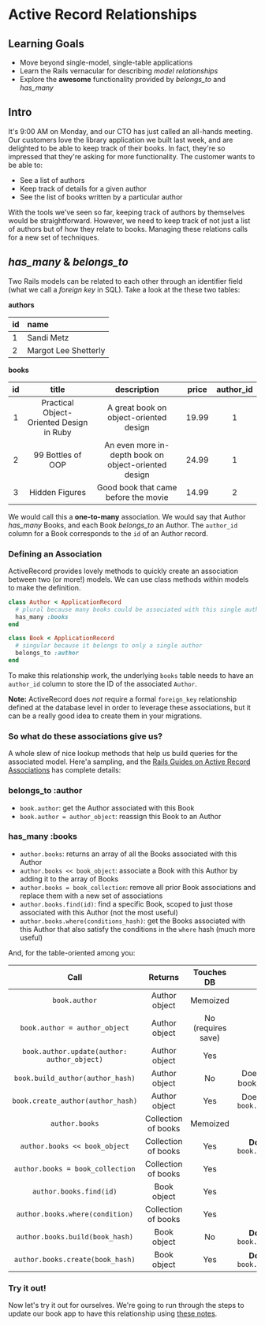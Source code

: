 # Active Record Relationships

## Learning Goals
- Move beyond single-model, single-table applications
- Learn the Rails vernacular for describing _model relationships_
- Explore the __awesome__ functionality provided by *belongs_to* and *has_many*

## Intro

It's 9:00 AM on Monday, and our CTO has just called an all-hands meeting. Our customers love the library application we built last week, and are delighted to be able to keep track of their books. In fact, they're so impressed that they're asking for more functionality. The customer wants to be able to:

- See a list of authors
- Keep track of details for a given author
- See the list of books written by a particular author

With the tools we've seen so far, keeping track of authors by themselves would be straightforward. However, we need to keep track of not just a list of authors but of how they relate to books. Managing these relations calls for a new set of techniques.

## *has_many* & *belongs_to*
Two Rails models can be related to each other through an identifier field (what we call a _foreign key_ in SQL). Take a look at the these two tables:

**authors**

| id | name     |
| :------------- | :------------- |
| 1       | Sandi Metz       |
| 2     | Margot Lee Shetterly |

**books**

|id | title                             | description | price | author_id |
|:-:|:--------------------------------:|:---------:|:---------:|:---------:|
| 1 | Practical Object-Oriented Design in Ruby |    A great book on object-oriented design| 19.99     | 1
| 2 | 99 Bottles of OOP        | An even more in-depth book on object-oriented design| 24.99|    1     |
| 3 | Hidden Figures                | Good book that came before the movie| 14.99 |    2    |

We would call this a __one-to-many__ association. We would say that Author *has_many* Books, and each Book *belongs_to* an Author. The `author_id` column for a Book corresponds to the `id` of an Author record.


### Defining an Association
ActiveRecord provides lovely methods to quickly create an association between two (or more!) models. We can use class methods within models to make the definition.

```ruby
class Author < ApplicationRecord
  # plural because many books could be associated with this single author
  has_many :books
end
```

```ruby
class Book < ApplicationRecord
  # singular because it belongs to only a single author
  belongs_to :author
end
```

To make this relationship work, the underlying `books` table needs to have an `author_id` column to store the ID of the associated `Author`.

__Note:__ ActiveRecord does _not_ require a formal `foreign_key` relationship defined at the database level in order to leverage these associations, but it can be a really good idea to create them in your migrations.

### So what do these associations give us?
A whole slew of nice lookup methods that help us build queries for the associated model. Here'a sampling, and the [Rails Guides on Active Record Associations](http://guides.rubyonrails.org/association_basics.html) has complete details:

### belongs_to :author
- `book.author`: get the Author associated with this Book
- `book.author = author_object`: reassign this Book to an Author

### has_many :books
- `author.books`: returns an array of all the Books associated with this Author
- `author.books << book_object`: associate a Book with this Author by adding it to the array of Books
- `author.books = book_collection`: remove all prior Book associations and replace them with a new set of associations
- `author.books.find(id)`: find a specific Book, scoped to just those associated with this Author (not the most useful)
- `author.books.where(conditions_hash)`: get the Books associated with this Author that also satisfy the conditions in the `where` hash (much more useful)


And, for the table-oriented among you:

| Call | Returns | Touches DB | Note |
|:----:|:-------:|:----------:|:----:|
| `book.author` | Author object | Memoized | |
| `book.author = author_object` | Author object | No (requires save) | |
| `book.author.update(author: author_object)` | Author object | Yes | |
| `book.build_author(author_hash)` | Author object | No | Does **not** set book.author_id |
| `book.create_author(author_hash)` | Author object | Yes | Does **not** set `book.author_id` |
| `author.books` | Collection of books | Memoized | |
| `author.books << book_object` | Collection of books | Yes | **Does** set `book.author_id` |
| `author.books = book_collection` | Collection of books | Yes | |
| `author.books.find(id)` |  Book object | Yes | |
| `author.books.where(condition)` |  Collection of books | Yes | |
| `author.books.build(book_hash)` | Book object | No | **Does** set `book.author_id` |
| `author.books.create(book_hash)` | Book object | Yes | **Does** set `book.author_id` |

### Try it out!
Now let's try it out for ourselves. We're going to run through the steps to update our book app to have this relationship using [these notes](exercises/active-record-relationships-exercise.md).
